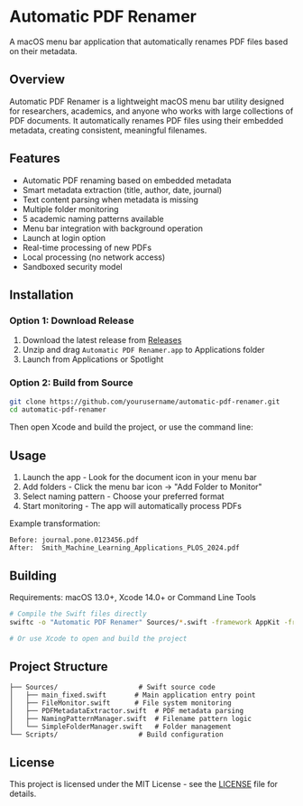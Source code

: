 # Automatic PDF Renamer

A macOS menu bar application that automatically renames PDF files based on their metadata.

## Overview

Automatic PDF Renamer is a lightweight macOS menu bar utility designed for researchers, academics, and anyone who works with large collections of PDF documents. It automatically renames PDF files using their embedded metadata, creating consistent, meaningful filenames.

## Features

- Automatic PDF renaming based on embedded metadata
- Smart metadata extraction (title, author, date, journal)
- Text content parsing when metadata is missing
- Multiple folder monitoring
- 5 academic naming patterns available
- Menu bar integration with background operation
- Launch at login option
- Real-time processing of new PDFs
- Local processing (no network access)
- Sandboxed security model

## Installation

### Option 1: Download Release
1. Download the latest release from [Releases](../../releases)
2. Unzip and drag `Automatic PDF Renamer.app` to Applications folder
3. Launch from Applications or Spotlight

### Option 2: Build from Source
```bash
git clone https://github.com/yourusername/automatic-pdf-renamer.git
cd automatic-pdf-renamer
```

Then open Xcode and build the project, or use the command line:

## Usage

1. Launch the app - Look for the document icon in your menu bar
2. Add folders - Click the menu bar icon → "Add Folder to Monitor"
3. Select naming pattern - Choose your preferred format
4. Start monitoring - The app will automatically process PDFs

Example transformation:
```
Before: journal.pone.0123456.pdf
After:  Smith_Machine_Learning_Applications_PLOS_2024.pdf
```

## Building

Requirements: macOS 13.0+, Xcode 14.0+ or Command Line Tools

```bash
# Compile the Swift files directly
swiftc -o "Automatic PDF Renamer" Sources/*.swift -framework AppKit -framework PDFKit

# Or use Xcode to open and build the project
```

## Project Structure

```
├── Sources/                    # Swift source code
│   ├── main_fixed.swift       # Main application entry point
│   ├── FileMonitor.swift      # File system monitoring
│   ├── PDFMetadataExtractor.swift  # PDF metadata parsing
│   ├── NamingPatternManager.swift  # Filename pattern logic
│   └── SimpleFolderManager.swift   # Folder management
└── Scripts/                    # Build configuration
```

## License

This project is licensed under the MIT License - see the [LICENSE](LICENSE) file for details.